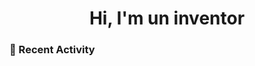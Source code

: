 <h1 align="center">
  Hi, I'm un inventor 
</h1>

### 👋 Recent Activity

<!--START_SECTION:activity-->
<!--END_SECTION:activity-->
